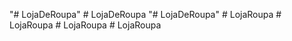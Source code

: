 "# LojaDeRoupa" 
#   L o j a D e R o u p a  
 "# LojaDeRoupa" 
#   L o j a R o u p a  
 #   L o j a R o u p a  
 #   L o j a R o u p a  
 #   L o j a R o u p a  
 